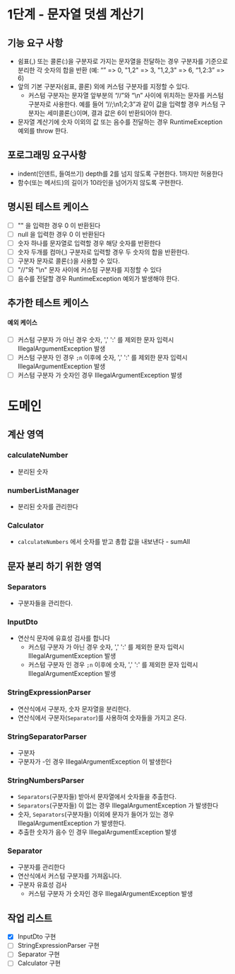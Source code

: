 # 1단계 - 문자열 덧셈 계산기

## 기능 요구 사항

- 쉼표(,) 또는 콜론(:)을 구분자로 가지는 문자열을 전달하는 경우 구분자를 기준으로 분리한 각 숫자의 합을 반환 (예: “” => 0, "1,2" => 3, "1,2,3" => 6, “1,2:3” => 6)
- 앞의 기본 구분자(쉼표, 콜론) 외에 커스텀 구분자를 지정할 수 있다.
    - 커스텀 구분자는 문자열 앞부분의 “//”와 “\n” 사이에 위치하는 문자를 커스텀 구분자로 사용한다.
      예를 들어 “//;\n1;2;3”과 같이 값을 입력할 경우 커스텀 구분자는 세미콜론(;)이며, 결과 값은 6이 반환되어야 한다.
- 문자열 계산기에 숫자 이외의 값 또는 음수를 전달하는 경우 RuntimeException 예외를 throw 한다.

## 포로그래밍 요구사항

- indent(인덴트, 들여쓰기) depth를 2를 넘지 않도록 구현한다. 1까지만 허용한다
- 함수(또는 메서드)의 길이가 10라인을 넘어가지 않도록 구현한다.

## 명시된 테스트 케이스

- [ ] "" 을 입력한 경우 0 이 반환된다
- [ ] null 을 입력한 경우 0 이 반환된다
- [ ] 숫자 하나를 문자열로 입력할 경우 해당 숫자를 반환한다
- [ ] 숫자 두개를 컴마(,) 구분자로 입력할 경우 두 숫자의 합을 반환한다.
- [ ] 구분자 문자로 콜론(:)을 사용할 수 있다.
- [ ] "//"와 "\n" 문자 사이에 커스텀 구분자를 지정할 수 있다
- [ ] 음수를 전달할 경우 RuntimeException 예외가 발생해야 한다.

## 추가한 테스트 케이스

#### 예외 케이스

- [ ] 커스텀 구분자 가 아닌 경우 숫자, ',' ':' 를 제외한 문자 입력시 IllegalArgumentException 발생
- [ ] 커스텀 구분자 인 경우 `;n` 이후에 숫자, ',' ':' 를 제외한 문자 입력시 IllegalArgumentException 발생
- [ ] 커스텀 구분자 가 숫자인 경우 IllegalArgumentException 발생

# 도메인

## 계산 영역

### calculateNumber

- 분리된 숫자

### numberListManager

- 분리된 숫자를 관리한다

### Calculator

- `calculateNumbers` 에서 숫자를 받고 총합 값을 내보낸다 - sumAll

## 문자 분리 하기 위한 영역

### Separators

- 구분자들을 관리한다.

### InputDto

- 연산식 문자에 유효성 검사를 합니다
    - 커스텀 구분자 가 아닌 경우 숫자, ',' ':' 를 제외한 문자 입력시 IllegalArgumentException 발생
    - 커스텀 구분자 인 경우 `;n` 이후에 숫자, ',' ':' 를 제외한 문자 입력시 IllegalArgumentException 발생

### StringExpressionParser

- 연산식에서 구분자, 숫자 문자열을 분리한다.
- 연산식에서 구분자(`Separator`)를 사용하여 숫자들을 가지고 온다.

### StringSeparatorParser

- 구분자
- 구분자가 -인 경우 IllegalArgumentException 이 발생한다

### StringNumbersParser

- `Separators`(구분자들) 받아서 문자열에서 숫자들을 추출한다.
- `Separators`(구분자들) 이 없는 경우 IllegalArgumentException 가 발생한다
- 숫자, `Separators`(구분자들) 이외에 문자가 들어가 있는 경우 IllegalArgumentException 가 발생한다.
- 추출한 숫자가 음수 인 경우 IllegalArgumentException 발생

### Separator

- 구분자를 관리한다
- 연산식에서 커스텀 구분자를 가져옵니다.
- 구분자 유효성 검사
    - 커스텀 구분자 가 숫자인 경우 IllegalArgumentException 발생

## 작업 리스트

- [x] InputDto 구현
- [ ] StringExpressionParser 구현
- [ ] Separator 구현
- [ ] Calculator 구현